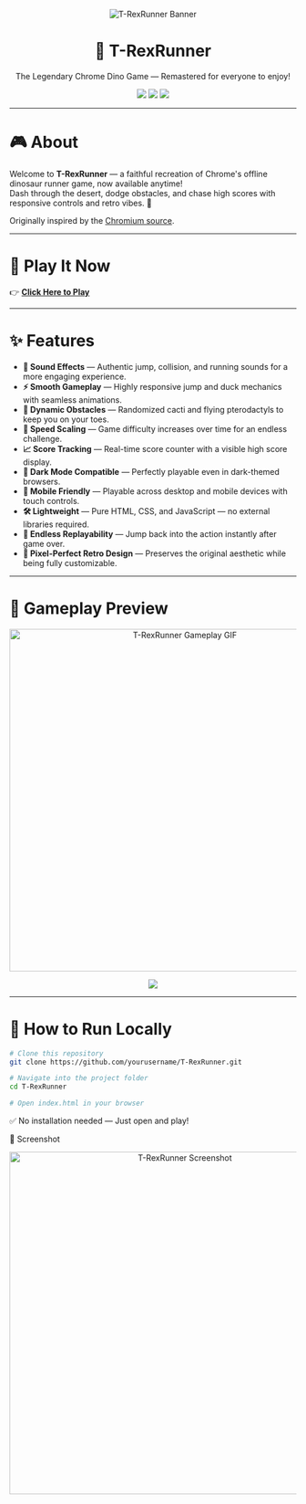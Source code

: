 <p align="center">
  <img src="assets/banner.png" alt="T-RexRunner Banner" />
</p>

<h1 align="center">🦖 T-RexRunner</h1>

<p align="center">
  The Legendary Chrome Dino Game — Remastered for everyone to enjoy!
</p>

<p align="center">
  <img src="https://img.shields.io/badge/Made%20with-HTML-orange?style=for-the-badge&logo=html5"/>
  <img src="https://img.shields.io/badge/Made%20with-JavaScript-yellow?style=for-the-badge&logo=javascript"/>
  <img src="https://img.shields.io/badge/Play%20Now-Click%20Here-brightgreen?style=for-the-badge&logo=google-chrome"/>
</p>

---

# 🎮 About

Welcome to **T-RexRunner** — a faithful recreation of Chrome's offline dinosaur runner game, now available anytime!  
Dash through the desert, dodge obstacles, and chase high scores with responsive controls and retro vibes. 🌵

Originally inspired by the [Chromium source](https://cs.chromium.org/chromium/src/components/neterror/resources/offline.js).

---

# 🚀 Play It Now

👉 [**Click Here to Play**](#) 

---

# ✨ Features

- **🎵 Sound Effects** — Authentic jump, collision, and running sounds for a more engaging experience.
- **⚡ Smooth Gameplay** — Highly responsive jump and duck mechanics with seamless animations.
- **🌵 Dynamic Obstacles** — Randomized cacti and flying pterodactyls to keep you on your toes.
- **🚀 Speed Scaling** — Game difficulty increases over time for an endless challenge.
- **📈 Score Tracking** — Real-time score counter with a visible high score display.
- **🌙 Dark Mode Compatible** — Perfectly playable even in dark-themed browsers.
- **📱 Mobile Friendly** — Playable across desktop and mobile devices with touch controls.
- **🛠️ Lightweight** — Pure HTML, CSS, and JavaScript — no external libraries required.
- **🔄 Endless Replayability** — Jump back into the action instantly after game over.
- **🎯 Pixel-Perfect Retro Design** — Preserves the original aesthetic while being fully customizable.

---

# 🎥 Gameplay Preview

<p align="center">
  <img src="assets/gameplay.gif" alt="T-RexRunner Gameplay GIF" width="600"/>
</p>

<p align="center">
  <a href="your-live-demo-link" target="_blank">
    <img src="https://img.shields.io/badge/Play%20Now-Click%20Here-brightgreen?style=for-the-badge&logo=google-chrome" />
  </a>
</p>

---

# 🧩 How to Run Locally

```bash
# Clone this repository
git clone https://github.com/yourusername/T-RexRunner.git

# Navigate into the project folder
cd T-RexRunner

# Open index.html in your browser
```
✅ No installation needed — Just open and play!

📸 Screenshot
<p align="center"> <img src="assets/screenshot.png" alt="T-RexRunner Screenshot" width="600"/> </p>




